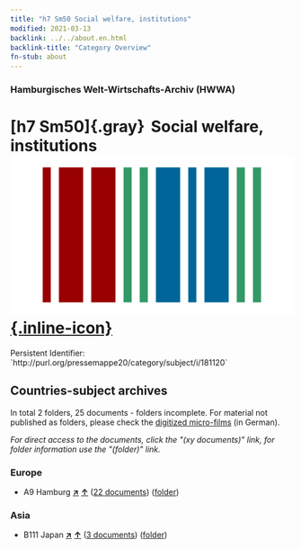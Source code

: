 ```yaml
---
title: "h7 Sm50 Social welfare, institutions"
modified: 2021-03-13
backlink: ../../about.en.html
backlink-title: "Category Overview"
fn-stub: about
---
```


### Hamburgisches Welt-Wirtschafts-Archiv (HWWA)

# [h7 Sm50]{.gray}&#8201; Social welfare, institutions &#160; [![Wikidata](/images/Wikidata-logo.svg "Wikidata"){.inline-icon}](http://www.wikidata.org/entity/Q104700131)

<div class="hint">Persistent Identifier: `http://purl.org/pressemappe20/category/subject/i/181120`</div>







## Countries-subject archives





In total 2 folders, 25 documents - folders incomplete.
For material not published as folders, please check the [digitized micro-films](/film/h1_sh.de.html) (in German).

_For direct access to the documents, click the "(xy documents)" link, for folder information use the "(folder)" link._



### Europe

- A9 Hamburg [**&nearr;**](../../../geo/i/140905/about.en.html "Hamburg (all folders)") [**&uarr;**](../../../geo/about.en.html#A9 "Country category system") (<a href="https://pm20.zbw.eu/iiifview/folder/sh/140905,181120" title="about: Hamburg : Social welfare, institutions" target="_blank">22 documents</a>) ([folder](../../../../folder/sh/1409xx/140905/1811xx/181120/about.en.html))

### Asia

- B111 Japan [**&nearr;**](../../../geo/i/141272/about.en.html "Japan (all folders)") [**&uarr;**](../../../geo/about.en.html#B111 "Country category system") (<a href="https://pm20.zbw.eu/iiifview/folder/sh/141272,181120" title="about: Japan : Social welfare, institutions" target="_blank">3 documents</a>) ([folder](../../../../folder/sh/1412xx/141272/1811xx/181120/about.en.html))








